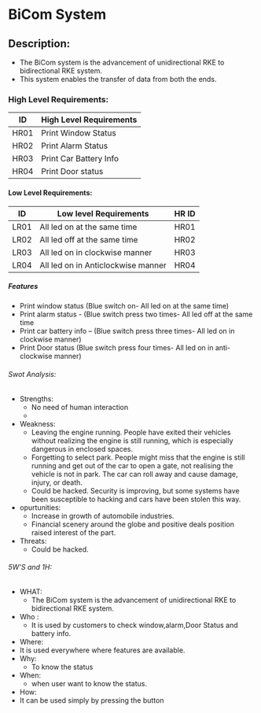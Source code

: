# BiCom System

## Description:
   * The BiCom system is the advancement of unidirectional RKE to bidirectional RKE system.
   * This system enables the transfer of data from both the ends.


### High Level Requirements:
   | ID |  High Level Requirements |
   |----|--------------------------|
   |HR01|   Print Window Status    |
   |HR02|   Print Alarm Status     |
   |HR03|   Print Car Battery Info |  
   |HR04|   Print Door status      | 


#### Low Level Requirements:
  | ID |      Low level Requirements      | HR ID|
  |----|----------------------------------|------|
  |LR01|All led on at the same time       | HR01 |
  |LR02|All led off at the same time      | HR02 |
  |LR03|All led on in clockwise manner    | HR03 |
  |LR04|All led on in Anticlockwise manner| HR04 |

  ##### Features
  * Print window status (Blue switch on- All led on at the same time)
  * Print alarm status - (Blue switch press two times- All led off at the same time
  * Print car battery info – (Blue switch press three times- All led on in clockwise manner)
  * Print Door status (Blue switch press four times- All led on in anti-clockwise manner)

###### Swot Analysis:
  * Strengths:
    * No need of human interaction
    * 
  * Weakness:
    * Leaving the engine running. People have exited their vehicles without realizing the engine is still running, which is especially dangerous in enclosed spaces.
    * Forgetting to select park. People might miss that the engine is still running and get out of the car to open a gate, not realising the vehicle is not in park. The car can roll away and cause damage, injury, or death.
    * Could be hacked. Security is improving, but some systems have been susceptible to hacking and cars have been stolen this way.
  * opurtunities:
    * Increase in growth of automobile industries.
    * Financial scenery around the globe and positive deals position raised interest of the part.
  * Threats:
    * Could be hacked.
###### 5W'S and 1H:
* WHAT:
  * The BiCom system is the advancement of unidirectional RKE to bidirectional RKE system.
* Who :
  * It is used by customers to check window,alarm,Door Status and battery info.
*  Where:
  * It is used everywhere where features are available.
* Why:
  * To know the status
* When:
  * when user want to know the status.
*  How:
  * It can be used simply by pressing the button

